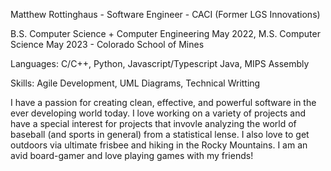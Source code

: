 Matthew Rottinghaus - Software Engineer - CACI (Former LGS Innovations)

B.S. Computer Science + Computer Engineering May 2022, M.S. Computer Science May 2023 - Colorado School of Mines

Languages: C/C++, Python, Javascript/Typescript Java, MIPS Assembly

Skills: Agile Development, UML Diagrams, Technical Writting

I have a passion for creating clean, effective, and powerful software in the ever developing world today. I love working on a variety of projects and have a special interest for projects that invovle analyzing the world of baseball (and sports in general) from a statistical lense. I also love to get outdoors via ultimate frisbee and hiking in the Rocky Mountains. I am an avid board-gamer and love playing games with my friends!

<!---
mjrottinghaus/mjrottinghaus is a ✨ special ✨ repository because its `README.md` (this file) appears on your GitHub profile.
You can click the Preview link to take a look at your changes.
--->
